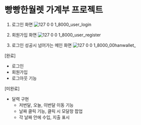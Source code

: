 # 빵빵한월렛 가계부 프로젝트

1. 로그인 화면
   ![127 0 0 1_8000_user_login](https://user-images.githubusercontent.com/92665811/180643770-925e3cc2-e943-4fee-916a-461cc140021e.png)

2. 회원가입 화면
   ![127 0 0 1_8000_user_register](https://user-images.githubusercontent.com/92665811/180643781-fb069ace-a0a3-4160-acd9-4a3dbf8f7fc2.png)

3. 로그인 성공시 넘어가는 메인 화면
   ![127 0 0 1_8000_00hanwallet_](https://user-images.githubusercontent.com/92665811/180643782-765e9ddf-cdad-45d8-ad4d-99b978ea67b9.png)

[완료]

- 로그인
- 회원가입
- 로그아웃 기능

[미완료]

- 달력 구현
  - 저번달, 오늘, 이번달 이동 기능
  - 날짜 클릭 기능, 클릭 시 모달창 팝업
  - 각 날짜 안에 수입, 지출 표시
